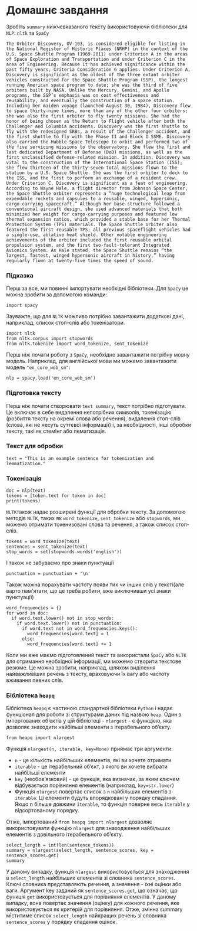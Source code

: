 # Домашнє завдання

Зробіть `summary` нижчевказаного тексту використовуючи бібліотеки для `NLP`: `nltk` та `SpaCy`

    The Orbiter Discovery, OV-103, is considered eligible for listing in the National Register of Historic Places (NRHP) in the context of the U.S. Space Shuttle Program (1969-2011) under Criterion A in the areas of Space Exploration and Transportation and under Criterion C in the area of Engineering. Because it has achieved significance within the past fifty years, Criteria Consideration G applies. Under Criterion A, Discovery is significant as the oldest of the three extant orbiter vehicles constructed for the Space Shuttle Program (SSP), the longest running American space program to date; she was the third of five orbiters built by NASA. Unlike the Mercury, Gemini, and Apollo programs, the SSP’s emphasis was on cost effectiveness and reusability, and eventually the construction of a space station. Including her maiden voyage (launched August 30, 1984), Discovery flew to space thirty-nine times, more than any of the other four orbiters; she was also the first orbiter to fly twenty missions. She had the honor of being chosen as the Return to Flight vehicle after both the Challenger and Columbia accidents. Discovery was the first shuttle to fly with the redesigned SRBs, a result of the Challenger accident, and the first shuttle to fly with the Phase II and Block I SSME. Discovery also carried the Hubble Space Telescope to orbit and performed two of the five servicing missions to the observatory. She flew the first and last dedicated Department of Defense (DoD) missions, as well as the first unclassified defense-related mission. In addition, Discovery was vital to the construction of the International Space Station (ISS); she flew thirteen of the thirty-seven total missions flown to the station by a U.S. Space Shuttle. She was the first orbiter to dock to the ISS, and the first to perform an exchange of a resident crew. Under Criterion C, Discovery is significant as a feat of engineering. According to Wayne Hale, a flight director from Johnson Space Center, the Space Shuttle orbiter represents a “huge technological leap from expendable rockets and capsules to a reusable, winged, hypersonic, cargo-carrying spacecraft.” Although her base structure followed a conventional aircraft design, she used advanced materials that both minimized her weight for cargo-carrying purposes and featured low thermal expansion ratios, which provided a stable base for her Thermal Protection System (TPS) materials. The Space Shuttle orbiter also featured the first reusable TPS; all previous spaceflight vehicles had a single-use, ablative heat shield. Other notable engineering achievements of the orbiter included the first reusable orbital propulsion system, and the first two-fault-tolerant Integrated Avionics System. As Hale stated, the Space Shuttle remains “the largest, fastest, winged hypersonic aircraft in history,” having regularly flown at twenty-five times the speed of sound.

### Підказка

Перш за все, ми повинні імпортувати необхідні бібліотеки. Для `SpaCy` це можна зробити за допомогою команди:

    import spacy

Зауважте, що для `NLTK` можливо потрібно завантажити додаткові дані, наприклад, список стоп-слів або токенізатори.

    import nltk
    from nltk.corpus import stopwords
    from nltk.tokenize import word_tokenize, sent_tokenize

Перш ніж почати роботу з `SpaCy`, необхідно завантажити потрібну мовну модель. Наприклад, для англійської мови ми можемо завантажити модель `"en_core_web_sm"`:

    nlp = spacy.load('en_core_web_sm')

### Підготовка тексту

Перш ніж почати створювати `text summary`, текст потрібно підготувати. Це включає в себе видалення непотрібних символів, токенізацію (розбиття тексту на окремі слова або речення), видалення стоп-слів (слова, які не несуть суттєвої інформації) і, за необхідності, інші обробки тексту, такі як стемінг або лематизація.

### Текст для обробки

    text = "This is an example sentence for tokenization and lemmatization."

### Токенізація

    doc = nlp(text)
    tokens = [token.text for token in doc]
    print(tokens)

`NLTK`також надає розширені функції для обробки тексту. За допомогою методів `NLTK`, таких як `word_tokenize`, `sent_tokenize` або `stopwords`, ми можемо отримати токенизовані слова та речення, а також список стоп-слів.

    tokens = word_tokenize(text)
    sentences = sent_tokenize(text)
    stop_words = set(stopwords.words('english'))

І також не забуваємо про знаки пунктуації

`punctuation = punctuation + '\n'`

Також можна порахувати частоту появи тих чи інших слів у тексті(але варто пам'ятати, що це треба робити, вже виключивши усі знаки пунктуації)

    word_frequencies = {}
    for word in doc:
      if word.text.lower() not in stop_words:
        if word.text.lower() not in punctuation:
          if word.text not in word_frequencies.keys():
            word_frequencies[word.text] = 1
          else:
            word_frequencies[word.text] += 1

Коли ми вже маємо підготовлений текст та використали `SpaCy` або `NLTK` для отримання необхідної інформації, ми можемо створити текстове резюме. Це можна зробити, наприклад, шляхом виділення найважливіших речень з тексту, враховуючи їх вагу або частоту вживання певних слів.

### Бібліотека `heapq`

Бібліотека `heapq` є частиною стандартної бібліотеки `Python` і надає функціонал для роботи зі структурами даних під назвою `heap`. Один з імпортованих об’єктів у цій бібліотеці - `nlargest` - є функцією, яка дозволяє знаходити найбільші елементи з ітерабельного об’єкту.

    from heapq import nlargest

Функція `nlargest(n, iterable, key=None)` приймає три аргументи:

- `n` - це кількість найбільших елементів, які ви хочете отримати
- `iterable` - це ітерабельний об’єкт, з якого ви хочете вибрати найбільші елементи
- `key` (необов’язковий) - це функція, яка визначає, за яким ключем відбувається порівняння елементів (наприклад, `key=str.lower`)
- Функція `nlargest` повертає список з `n` найбільших елементів з `iterable`. Ці елементи будуть впорядковані у порядку спадання. Якщо n більше довжини `iterable`, то функція поверне весь `iterable` у відсортованому порядку.

Отже, імпортований `from heapq import nlargest` дозволяє використовувати функцію `nlargest` для знаходження найбільших елементів з довільного ітерабельного об’єкту.

    select_length = int(len(sentence_tokens))
    summary = nlargest(select_length, sentence_scores, key = sentence_scores.get)
    summary

У даному випадку, функція `nlargest` використовується для знаходження в `select_length` найбільших елементів зі словника `sentence_scores`. Ключі словника представляють речення, а значення - їхні оцінки або ваги. Аргумент key заданий як `sentence_scores.get`, що означає, що функція `get` використовується для порівняння елементів. У даному випадку, вона повертає значення (оцінку) для кожного речення, яке використовується як критерій для порівняння. Отже, змінна summary міститиме список `select_length` найкращих речень зі словника `sentence_scores` у порядку спадання оцінок.
